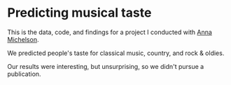 # Predicting musical taste

This is the data, code, and findings for a project I conducted with [Anna Michelson](https://www.mcpherson.edu/directory/anna-michelson/).

We predicted people's taste for classical music, country, and rock & oldies.

Our results were interesting, but unsurprising, so we didn't pursue a publication.
